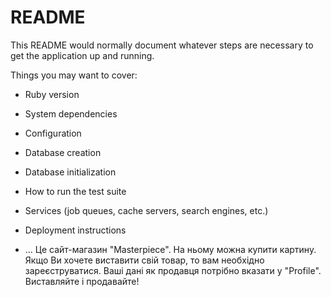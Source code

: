 # README

This README would normally document whatever steps are necessary to get the
application up and running.

Things you may want to cover:

* Ruby version

* System dependencies

* Configuration

* Database creation

* Database initialization

* How to run the test suite

* Services (job queues, cache servers, search engines, etc.)

* Deployment instructions

* ...
Це сайт-магазин "Masterpiece". На ньому можна купити картину. Якщо Ви хочете виставити свій товар, то вам необхідно зареєструватися. Ваші дані як продавця потрібно вказати у "Profile". Виставляйте і продавайте!
